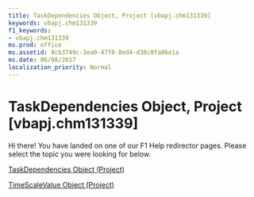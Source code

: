 ```yaml
---
title: TaskDependencies Object, Project [vbapj.chm131339]
keywords: vbapj.chm131339
f1_keywords:
- vbapj.chm131339
ms.prod: office
ms.assetid: 8cb3749c-3ea0-47f8-8ed4-d38c8fa86e1a
ms.date: 06/08/2017
localization_priority: Normal
---
```



# TaskDependencies Object, Project [vbapj.chm131339]

Hi there! You have landed on one of our F1 Help redirector pages. Please select the topic you were looking for below.

[TaskDependencies Object (Project)](http://msdn.microsoft.com/library/60bda111-998f-1cc2-0b18-b419041767f5%28Office.15%29.aspx)

[TimeScaleValue Object (Project)](http://msdn.microsoft.com/library/bea0ad82-a3de-30d8-f191-dc2248c32653%28Office.15%29.aspx)


